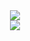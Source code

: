 <div align="center">
<a href="https://discord.com/users/704758931343278162"><img src="https://lanyard-profile-readme.vercel.app/api/704758931343278162?borderRadius=25px&bg=#282a36" /></a>
</div>
<div align="center"><a href="https://metrics.lecoq.io/BurakBugraAkar?languages=1&gists=1&followup=1"><img src="https://metrics.lecoq.io/BurakBugraAkar?languages=1&gists=1&followup=1"/></a></div>
